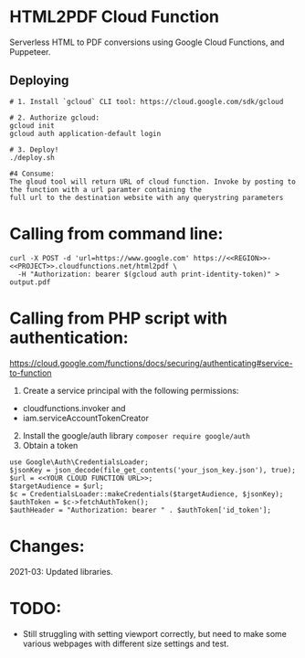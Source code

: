 # HTML2PDF Cloud Function

Serverless HTML to PDF conversions using Google Cloud Functions, and Puppeteer.

## Deploying

```
# 1. Install `gcloud` CLI tool: https://cloud.google.com/sdk/gcloud

# 2. Authorize gcloud:
gcloud init
gcloud auth application-default login

# 3. Deploy!
./deploy.sh

#4 Consume:
The gloud tool will return URL of cloud function. Invoke by posting to the function with a url paramter containing the
full url to the destination website with any querystring parameters

```


# Calling from command line:
```
curl -X POST -d 'url=https://www.google.com' https://<<REGION>>-<<PROJECT>>.cloudfunctions.net/html2pdf \
  -H "Authorization: bearer $(gcloud auth print-identity-token)" > output.pdf
```

# Calling from PHP script with authentication:
https://cloud.google.com/functions/docs/securing/authenticating#service-to-function

1. Create a service principal with the following permissions:
  - cloudfunctions.invoker and
  - iam.serviceAccountTokenCreator
2. Install the google/auth library
`composer require google/auth`
3. Obtain a token
```
use Google\Auth\CredentialsLoader;
$jsonKey = json_decode(file_get_contents('your_json_key.json'), true);
$url = <<YOUR CLOUD FUNCTION URL>>;
$targetAudience = $url;
$c = CredentialsLoader::makeCredentials($targetAudience, $jsonKey);
$authToken = $c->fetchAuthToken();
$authHeader = "Authorization: bearer " . $authToken['id_token'];
```

# Changes:
2021-03: Updated libraries.


# TODO:
- Still struggling with setting viewport correctly, but need to make some various webpages with different size settings and test.



